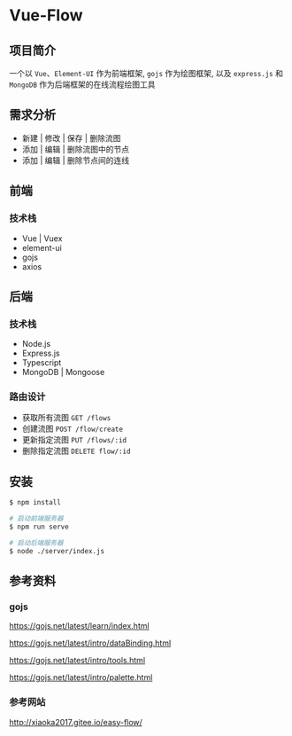 # Vue-Flow

## 项目简介

一个以 `Vue`、`Element-UI` 作为前端框架, `gojs` 作为绘图框架, 以及 `express.js` 和 `MongoDB` 作为后端框架的在线流程绘图工具



## 需求分析

* 新建 | 修改 | 保存 | 删除流图
* 添加 | 编辑 | 删除流图中的节点
* 添加 | 编辑 | 删除节点间的连线





## 前端

### 技术栈

* Vue | Vuex
* element-ui
* gojs
* axios







## 后端

### 技术栈

* Node.js
* Express.js
* Typescript
* MongoDB | Mongoose



### 路由设计

* 获取所有流图 `GET /flows`
* 创建流图 `POST /flow/create`
* 更新指定流图 `PUT /flows/:id`
* 删除指定流图 `DELETE flow/:id`



## 安装

```bash
$ npm install

# 启动前端服务器
$ npm run serve

# 启动后端服务器
$ node ./server/index.js
```









## 参考资料

### gojs

https://gojs.net/latest/learn/index.html



https://gojs.net/latest/intro/dataBinding.html



https://gojs.net/latest/intro/tools.html



https://gojs.net/latest/intro/palette.html





### 参考网站

http://xiaoka2017.gitee.io/easy-flow/





